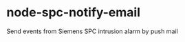 node-spc-notify-email
=====================

Send events from Siemens SPC intrusion alarm by push mail
